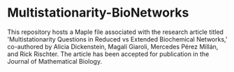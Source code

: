 # Multistationarity-BioNetworks
This repository hosts a Maple file associated with the research article titled 'Multistationarity Questions in Reduced vs Extended Biochemical Networks,' co-authored by Alicia Dickenstein, Magalí Giaroli, Mercedes Pérez Millán, and Rick Rischter. The article has been accepted for publication in the Journal of Mathematical Biology.

